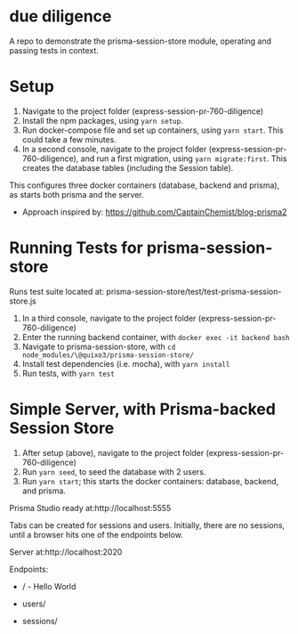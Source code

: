 # due diligence
A repo to demonstrate the prisma-session-store module, operating and passing tests in context.

# Setup

1. Navigate to the project folder (express-session-pr-760-diligence)
2. Install the npm packages, using ```yarn setup```.
3. Run docker-compose file and set up containers, using ```yarn start```. This could take a few minutes.
4. In a second console, navigate to the project folder (express-session-pr-760-diligence), and run a first migration, using ```yarn migrate:first```. This creates the database tables (including the Session table).

This configures three docker containers (database, backend and prisma), as starts both prisma and the server.
* Approach inspired by: https://github.com/CaptainChemist/blog-prisma2

# Running Tests for prisma-session-store

Runs test suite located at: prisma-session-store/test/test-prisma-session-store.js 

1. In a third console, navigate to the project folder (express-session-pr-760-diligence)
2. Enter the running backend container, with ```docker exec -it backend bash```
3. Navigate to prisma-session-store, with ```cd node_modules/\@quixo3/prisma-session-store/```
4. Install test dependencies (i.e. mocha), with ```yarn install ```
5. Run tests, with ```yarn test```

# Simple Server, with Prisma-backed Session Store

1. After setup (above), navigate to the project folder (express-session-pr-760-diligence)
2. Run ```yarn seed```, to seed the database with 2 users.
2. Run ```yarn start```; this starts the docker containers: database, backend, and prisma.

Prisma Studio ready at:http://localhost:5555

Tabs can be created for sessions and users. Initially, there are no sessions, until a browser hits one of the endpoints below.

Server at:http://localhost:2020

Endpoints:

* / - Hello World

* users/

* sessions/



